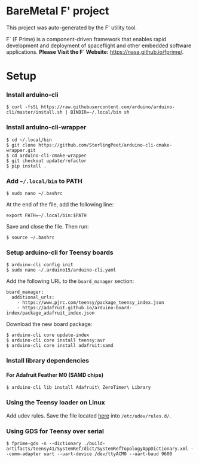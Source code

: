 # BareMetal F' project

This project was auto-generated by the F' utility tool. 

F´ (F Prime) is a component-driven framework that enables rapid development and deployment of spaceflight and other embedded software applications.
**Please Visit the F´ Website:** https://nasa.github.io/fprime/.


# Setup

### Install arduino-cli
```
$ curl -fsSL https://raw.githubusercontent.com/arduino/arduino-cli/master/install.sh | BINDIR=~/.local/bin sh

```

### Install arduino-cli-wrapper
```
$ cd ~/.local/bin
$ git clone https://github.com/SterlingPeet/arduino-cli-cmake-wrapper.git
$ cd arduino-cli-cmake-wrapper
$ git checkout update/refactor
$ pip install .
```

### Add `~/.local/bin` to PATH
```
$ sudo nano ~/.bashrc
```

At the end of the file, add the following line:
```
export PATH=~/.local/bin:$PATH
```

Save and close the file. Then run:
```
$ source ~/.bashrc
```

### Setup arduino-cli for Teensy boards
```
$ arduino-cli config init
$ sudo nano ~/.arduino15/arduino-cli.yaml
```

Add the following URL to the `board_manager` section:
```
board_manager:
  additional_urls:
    - https://www.pjrc.com/teensy/package_teensy_index.json
    - https://adafruit.github.io/arduino-board-index/package_adafruit_index.json
```

Download the new board package:
```
$ arduino-cli core update-index
$ arduino-cli core install teensy:avr
$ arduino-cli core install adafruit:samd
```

### Install library dependencies

#### For Adafruit Feather M0 (SAMD chips)
```
$ arduino-cli lib install Adafruit\ ZeroTimer\ Library
```

### Using the Teensy loader on Linux
Add udev rules. Save the file located [here](https://www.pjrc.com/teensy/00-teensy.rules) into `/etc/udev/rules.d/`.

### Using GDS for Teensy over serial
```
$ fprime-gds -n --dictionary ./build-artifacts/teensy41/SystemRef/dict/SystemRefTopologyAppDictionary.xml --comm-adapter uart --uart-device /dev/ttyACM0 --uart-baud 9600
```